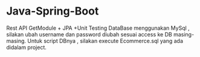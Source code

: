 # Java-Spring-Boot
Rest API GetModule + JPA +Unit Testing
DataBase menggunakan MySql , silakan ubah username dan password diubah sesuai access ke DB masing-masing.
Untuk script DBnya , silakan execute Ecommerce.sql yang ada didalam project.

